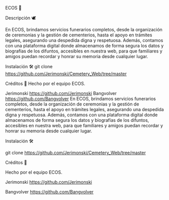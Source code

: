 ECOS 🌿

Descripción 🕊️

En ECOS, brindamos servicios funerarios completos, desde la organización de ceremonias y la gestión de cementerios, hasta el apoyo en trámites legales, asegurando una despedida digna y respetuosa. Además, contamos con una plataforma digital donde almacenamos de forma segura los datos y biografías de los difuntos, accesibles en nuestra web, para que familiares y amigos puedan recordar y honrar su memoria desde cualquier lugar.

Instalación 🛠️ git clone https://github.com/Jerimonski/Cemetery_Web/tree/master

Créditos 👏 Hecho por el equipo ECOS.

Jerimonski https://github.com/Jerimonski
Bangvolver https://github.com/Bangvolver
En ECOS, brindamos servicios funerarios completos, desde la organización de ceremonias y la gestión de cementerios, hasta el apoyo en trámites legales, asegurando una despedida digna y respetuosa. Además, contamos con una plataforma digital donde almacenamos de forma segura los datos y biografías de los difuntos, accesibles en nuestra web, para que familiares y amigos puedan recordar y honrar su memoria desde cualquier lugar.

Instalación 🛠️

git clone https://github.com/Jerimonski/Cemetery_Web/tree/master

Créditos 👏

Hecho por el equipo ECOS.

Jerimonski https://github.com/Jerimonski

Bangvolver https://github.com/Bangvolver
